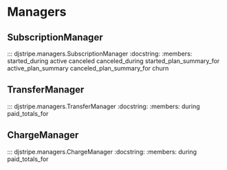 # Managers

## SubscriptionManager

::: djstripe.managers.SubscriptionManager
    :docstring:
    :members: started_during active canceled canceled_during started_plan_summary_for active_plan_summary canceled_plan_summary_for churn

## TransferManager

::: djstripe.managers.TransferManager
    :docstring:
    :members: during paid_totals_for

## ChargeManager

::: djstripe.managers.ChargeManager
    :docstring:
    :members: during paid_totals_for
